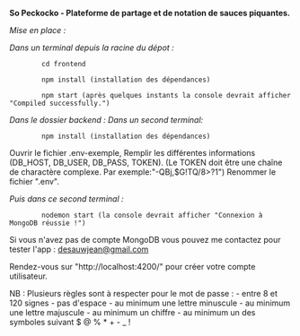 **So Peckocko - Plateforme de partage et de notation de sauces piquantes.**

*Mise en place :*

*Dans un terminal depuis la racine du dépot :*
    
    
            cd frontend 
    
            npm install (installation des dépendances)
            
            npm start (après quelques instants la console devrait afficher "Compiled successfully.")
            
    
    
*Dans le dossier backend :
   Dans un second terminal:*
    
    
            npm install (installation des dépendances)
    
   Ouvrir le fichier .env-exemple,
   Remplir les différentes informations (DB_HOST, DB_USER, DB_PASS, TOKEN).
   (Le TOKEN doit être une chaîne de charactère complexe. Par exemple:"-QBj,$G!TQ/8>?1")
   Renommer le fichier ".env".

  *Puis dans ce second terminal :*
    
    
            nodemon start (la console devrait afficher "Connexion à MongoDB réussie !")
    

    
    
Si vous n'avez pas de compte MongoDB vous pouvez me contactez pour tester l'app : desauwjean@gmail.com

Rendez-vous sur "http://localhost:4200/" pour créer votre compte utilisateur.

NB : Plusieurs règles sont à respecter pour le mot de passe : 
                    - entre 8 et 120 signes
                    - pas d'espace
                    - au minimum une lettre minuscule
                    - au minimum une lettre majuscule
                    - au minimum un chiffre
                    - au minimum un des symboles suivant $ @ % * + - _ ! 
